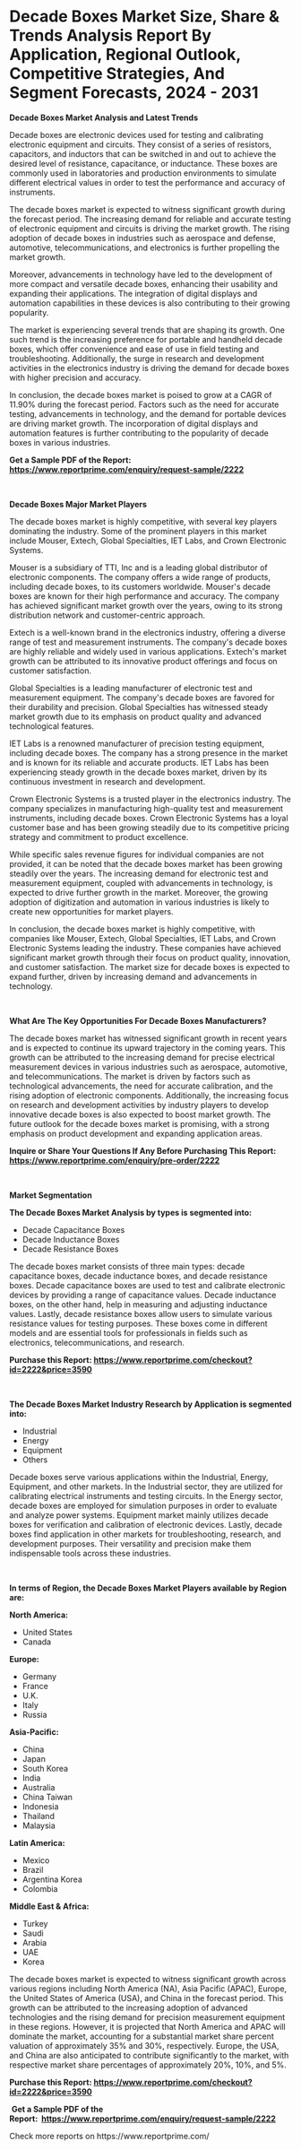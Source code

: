 <p><h1>Decade Boxes Market Size, Share & Trends Analysis Report By Application, Regional Outlook, Competitive Strategies, And Segment Forecasts, 2024 - 2031</h1></p><p><strong>Decade Boxes Market Analysis and Latest Trends</strong></p>
<p><p>Decade boxes are electronic devices used for testing and calibrating electronic equipment and circuits. They consist of a series of resistors, capacitors, and inductors that can be switched in and out to achieve the desired level of resistance, capacitance, or inductance. These boxes are commonly used in laboratories and production environments to simulate different electrical values in order to test the performance and accuracy of instruments.</p><p>The decade boxes market is expected to witness significant growth during the forecast period. The increasing demand for reliable and accurate testing of electronic equipment and circuits is driving the market growth. The rising adoption of decade boxes in industries such as aerospace and defense, automotive, telecommunications, and electronics is further propelling the market growth.</p><p>Moreover, advancements in technology have led to the development of more compact and versatile decade boxes, enhancing their usability and expanding their applications. The integration of digital displays and automation capabilities in these devices is also contributing to their growing popularity.</p><p>The market is experiencing several trends that are shaping its growth. One such trend is the increasing preference for portable and handheld decade boxes, which offer convenience and ease of use in field testing and troubleshooting. Additionally, the surge in research and development activities in the electronics industry is driving the demand for decade boxes with higher precision and accuracy.</p><p>In conclusion, the decade boxes market is poised to grow at a CAGR of 11.90% during the forecast period. Factors such as the need for accurate testing, advancements in technology, and the demand for portable devices are driving market growth. The incorporation of digital displays and automation features is further contributing to the popularity of decade boxes in various industries.</p></p>
<p><strong>Get a Sample PDF of the Report:&nbsp; <a href="https://www.reportprime.com/enquiry/request-sample/2222">https://www.reportprime.com/enquiry/request-sample/2222</a></strong></p>
<p>&nbsp;</p>
<p><strong>Decade Boxes Major Market Players</strong></p>
<p><p>The decade boxes market is highly competitive, with several key players dominating the industry. Some of the prominent players in this market include Mouser, Extech, Global Specialties, IET Labs, and Crown Electronic Systems.</p><p>Mouser is a subsidiary of TTI, Inc and is a leading global distributor of electronic components. The company offers a wide range of products, including decade boxes, to its customers worldwide. Mouser's decade boxes are known for their high performance and accuracy. The company has achieved significant market growth over the years, owing to its strong distribution network and customer-centric approach.</p><p>Extech is a well-known brand in the electronics industry, offering a diverse range of test and measurement instruments. The company's decade boxes are highly reliable and widely used in various applications. Extech's market growth can be attributed to its innovative product offerings and focus on customer satisfaction.</p><p>Global Specialties is a leading manufacturer of electronic test and measurement equipment. The company's decade boxes are favored for their durability and precision. Global Specialties has witnessed steady market growth due to its emphasis on product quality and advanced technological features.</p><p>IET Labs is a renowned manufacturer of precision testing equipment, including decade boxes. The company has a strong presence in the market and is known for its reliable and accurate products. IET Labs has been experiencing steady growth in the decade boxes market, driven by its continuous investment in research and development.</p><p>Crown Electronic Systems is a trusted player in the electronics industry. The company specializes in manufacturing high-quality test and measurement instruments, including decade boxes. Crown Electronic Systems has a loyal customer base and has been growing steadily due to its competitive pricing strategy and commitment to product excellence.</p><p>While specific sales revenue figures for individual companies are not provided, it can be noted that the decade boxes market has been growing steadily over the years. The increasing demand for electronic test and measurement equipment, coupled with advancements in technology, is expected to drive further growth in the market. Moreover, the growing adoption of digitization and automation in various industries is likely to create new opportunities for market players.</p><p>In conclusion, the decade boxes market is highly competitive, with companies like Mouser, Extech, Global Specialties, IET Labs, and Crown Electronic Systems leading the industry. These companies have achieved significant market growth through their focus on product quality, innovation, and customer satisfaction. The market size for decade boxes is expected to expand further, driven by increasing demand and advancements in technology.</p></p>
<p>&nbsp;</p>
<p><strong>What Are The Key Opportunities For Decade Boxes Manufacturers?</strong></p>
<p><p>The decade boxes market has witnessed significant growth in recent years and is expected to continue its upward trajectory in the coming years. This growth can be attributed to the increasing demand for precise electrical measurement devices in various industries such as aerospace, automotive, and telecommunications. The market is driven by factors such as technological advancements, the need for accurate calibration, and the rising adoption of electronic components. Additionally, the increasing focus on research and development activities by industry players to develop innovative decade boxes is also expected to boost market growth. The future outlook for the decade boxes market is promising, with a strong emphasis on product development and expanding application areas.</p></p>
<p><strong>Inquire or Share Your Questions If Any Before Purchasing This Report: <a href="https://www.reportprime.com/enquiry/pre-order/2222">https://www.reportprime.com/enquiry/pre-order/2222</a></strong></p>
<p>&nbsp;</p>
<p><strong>Market Segmentation</strong></p>
<p><strong>The Decade Boxes Market Analysis by types is segmented into:</strong></p>
<p><ul><li>Decade Capacitance Boxes</li><li>Decade Inductance Boxes</li><li>Decade Resistance Boxes</li></ul></p>
<p><p>The decade boxes market consists of three main types: decade capacitance boxes, decade inductance boxes, and decade resistance boxes. Decade capacitance boxes are used to test and calibrate electronic devices by providing a range of capacitance values. Decade inductance boxes, on the other hand, help in measuring and adjusting inductance values. Lastly, decade resistance boxes allow users to simulate various resistance values for testing purposes. These boxes come in different models and are essential tools for professionals in fields such as electronics, telecommunications, and research.</p></p>
<p><strong>Purchase this Report:&nbsp;<a href="https://www.reportprime.com/checkout?id=2222&price=3590">https://www.reportprime.com/checkout?id=2222&price=3590</a></strong></p>
<p>&nbsp;</p>
<p><strong>The Decade Boxes Market Industry Research by Application is segmented into:</strong></p>
<p><ul><li>Industrial</li><li>Energy</li><li>Equipment</li><li>Others</li></ul></p>
<p><p>Decade boxes serve various applications within the Industrial, Energy, Equipment, and other markets. In the Industrial sector, they are utilized for calibrating electrical instruments and testing circuits. In the Energy sector, decade boxes are employed for simulation purposes in order to evaluate and analyze power systems. Equipment market mainly utilizes decade boxes for verification and calibration of electronic devices. Lastly, decade boxes find application in other markets for troubleshooting, research, and development purposes. Their versatility and precision make them indispensable tools across these industries.</p></p>
<p>&nbsp;</p>
<p><strong>In terms of Region, the Decade Boxes Market Players available by Region are:</strong></p>
<p>
    <p> <strong> North America: </strong>
        <ul>
            <li>United States</li>
            <li>Canada</li>
        </ul>
        </p> 
    <p> <strong> Europe: </strong>
        <ul>
            <li>Germany</li>
            <li>France</li>
            <li>U.K.</li>
            <li>Italy</li>
            <li>Russia</li>
        </ul>
        </p> 
    <p> <strong> Asia-Pacific: </strong>
        <ul>
            <li>China</li>
            <li>Japan</li>
            <li>South Korea</li>
            <li>India</li>
            <li>Australia</li>
            <li>China Taiwan</li>
            <li>Indonesia</li>
            <li>Thailand</li>
            <li>Malaysia</li>
        </ul>
        </p> 
    <p> <strong> Latin America: </strong>
        <ul>
            <li>Mexico</li>
            <li>Brazil</li>
            <li>Argentina Korea</li>
            <li>Colombia</li>
        </ul>
        </p> 
    <p> <strong> Middle East & Africa: </strong>
        <ul>
            <li>Turkey</li>
            <li>Saudi</li>
            <li>Arabia</li>
            <li>UAE</li>
            <li>Korea</li>
        </ul>
    </p>
    </p>
<p><p>The decade boxes market is expected to witness significant growth across various regions including North America (NA), Asia Pacific (APAC), Europe, the United States of America (USA), and China in the forecast period. This growth can be attributed to the increasing adoption of advanced technologies and the rising demand for precision measurement equipment in these regions. However, it is projected that North America and APAC will dominate the market, accounting for a substantial market share percent valuation of approximately 35% and 30%, respectively. Europe, the USA, and China are also anticipated to contribute significantly to the market, with respective market share percentages of approximately 20%, 10%, and 5%.</p></p>
<p><strong>Purchase this Report: <a href="https://www.reportprime.com/checkout?id=2222&price=3590">https://www.reportprime.com/checkout?id=2222&price=3590</a></strong></p>
<p>&nbsp;<strong>Get a Sample PDF of the Report:&nbsp;&nbsp;<a href="https://www.reportprime.com/enquiry/request-sample/2222">https://www.reportprime.com/enquiry/request-sample/2222</a></strong></p>
<p><strong></strong></p>
<p>Check more reports on https://www.reportprime.com/</p>